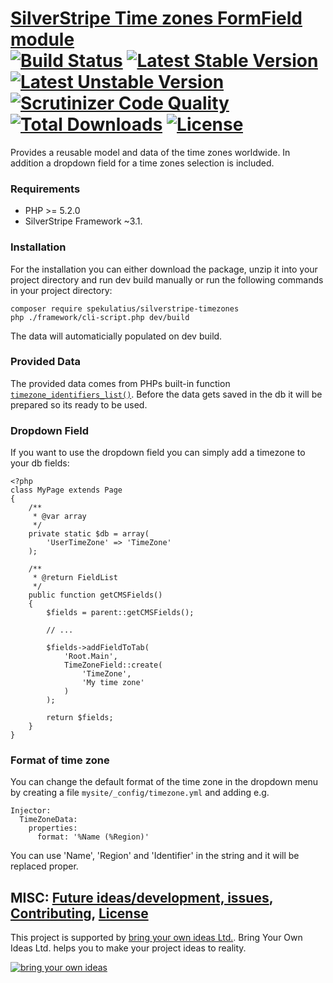 # [SilverStripe Time zones FormField module](https://github.com/spekulatius/silverstripe-timezones) <br />[![Build Status](https://api.travis-ci.org/spekulatius/silverstripe-timezones.svg?branch=master)](https://travis-ci.org/spekulatius/silverstripe-timezones) [![Latest Stable Version](https://poser.pugx.org/spekulatius/silverstripe-timezones/version.svg)](https://github.com/spekulatius/silverstripe-timezones/releases) [![Latest Unstable Version](https://poser.pugx.org/spekulatius/silverstripe-timezones/v/unstable.svg)](https://packagist.org/packages/spekulatius/silverstripe-timezones) [![Scrutinizer Code Quality](https://img.shields.io/scrutinizer/g/spekulatius/silverstripe-timezones.svg)](https://scrutinizer-ci.com/g/spekulatius/silverstripe-timezones?branch=master) [![Total Downloads](https://poser.pugx.org/spekulatius/silverstripe-timezones/downloads.svg)](https://packagist.org/packages/spekulatius/silverstripe-timezones) [![License](https://poser.pugx.org/spekulatius/silverstripe-timezones/license.svg)](https://github.com/spekulatius/silverstripe-timezones/blob/master/license.md)

Provides a reusable model and data of the time zones worldwide. In addition a dropdown field for a time zones selection is included.

### Requirements

* PHP >= 5.2.0
* SilverStripe Framework ~3.1.

### Installation

For the installation you can either download the package, unzip it into your project directory and run dev build manually or run the following commands in your project directory:

```
composer require spekulatius/silverstripe-timezones
php ./framework/cli-script.php dev/build
```

The data will automaticially populated on dev build.

### Provided Data

The provided data comes from PHPs built-in function [`timezone_identifiers_list()`](http://php.net/DateTimeZone.listIdentifiers). Before the data gets saved in the db it will be prepared so its ready to be used.

### Dropdown Field

If you want to use the dropdown field you can simply add a timezone to your db fields:

```
<?php
class MyPage extends Page
{
    /**
     * @var array
     */
    private static $db = array(
        'UserTimeZone' => 'TimeZone'
    );

    /**
     * @return FieldList
     */
    public function getCMSFields()
    {
        $fields = parent::getCMSFields();

        // ...

        $fields->addFieldToTab(
            'Root.Main',
            TimeZoneField::create(
                'TimeZone',
                'My time zone'
            )
        );

        return $fields;
    }
}
```

### Format of time zone

You can change the default format of the time zone in the dropdown menu by creating a file `mysite/_config/timezone.yml` and adding e.g.

```
Injector:
  TimeZoneData:
    properties:
      format: '%Name (%Region)'
```

You can use 'Name', 'Region' and 'Identifier' in the string and it will be replaced proper.

## MISC: [Future ideas/development, issues](https://github.com/spekulat/silverstripe-timezones/issues), [Contributing](https://github.com/spekulat/silverstripe-timezones/blob/master/CONTRIBUTING.md), [License](https://github.com/spekulat/silverstripe-timezones/blob/master/license.md)

This project is supported by [bring your own ideas Ltd.](https://bringyourownideas.com). Bring Your Own Ideas Ltd. helps you to make your project ideas to reality.

[![bring your own ideas](https://bringyourownideas.com/images/byoi-light-bulb-transparent-background.png)](https://bringyourownideas.com)
